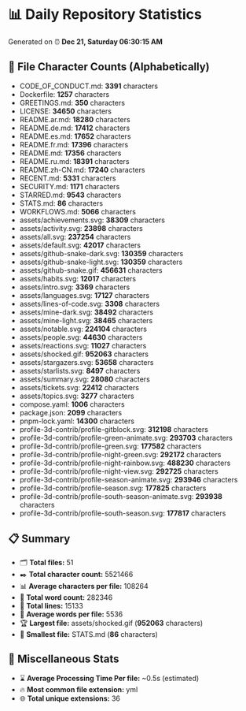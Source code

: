 # 📊 Daily Repository Statistics
Generated on ⏰ **Dec 21, Saturday 06:30:15 AM**

## 📂 File Character Counts (Alphabetically)
- CODE_OF_CONDUCT.md: **3391** characters
- Dockerfile: **1257** characters
- GREETINGS.md: **350** characters
- LICENSE: **34650** characters
- README.ar.md: **18280** characters
- README.de.md: **17412** characters
- README.es.md: **17652** characters
- README.fr.md: **17396** characters
- README.md: **17356** characters
- README.ru.md: **18391** characters
- README.zh-CN.md: **17240** characters
- RECENT.md: **5331** characters
- SECURITY.md: **1171** characters
- STARRED.md: **9543** characters
- STATS.md: **86** characters
- WORKFLOWS.md: **5066** characters
- assets/achievements.svg: **38309** characters
- assets/activity.svg: **23898** characters
- assets/all.svg: **237254** characters
- assets/default.svg: **42017** characters
- assets/github-snake-dark.svg: **130359** characters
- assets/github-snake-light.svg: **130359** characters
- assets/github-snake.gif: **456631** characters
- assets/habits.svg: **12017** characters
- assets/intro.svg: **3369** characters
- assets/languages.svg: **17127** characters
- assets/lines-of-code.svg: **3308** characters
- assets/mine-dark.svg: **38492** characters
- assets/mine-light.svg: **38465** characters
- assets/notable.svg: **224104** characters
- assets/people.svg: **44630** characters
- assets/reactions.svg: **11027** characters
- assets/shocked.gif: **952063** characters
- assets/stargazers.svg: **53658** characters
- assets/starlists.svg: **8497** characters
- assets/summary.svg: **28080** characters
- assets/tickets.svg: **22412** characters
- assets/topics.svg: **3277** characters
- compose.yaml: **1006** characters
- package.json: **2099** characters
- pnpm-lock.yaml: **14300** characters
- profile-3d-contrib/profile-gitblock.svg: **312198** characters
- profile-3d-contrib/profile-green-animate.svg: **293703** characters
- profile-3d-contrib/profile-green.svg: **177582** characters
- profile-3d-contrib/profile-night-green.svg: **292172** characters
- profile-3d-contrib/profile-night-rainbow.svg: **488230** characters
- profile-3d-contrib/profile-night-view.svg: **292725** characters
- profile-3d-contrib/profile-season-animate.svg: **293946** characters
- profile-3d-contrib/profile-season.svg: **177825** characters
- profile-3d-contrib/profile-south-season-animate.svg: **293938** characters
- profile-3d-contrib/profile-south-season.svg: **177817** characters

## 📋 Summary
- 🗂️ **Total files:** 51
- ✒️ **Total character count:** 5521466
- 📊 **Average characters per file:** 108264
- 📝 **Total word count:** 282346
- 🧾 **Total lines:** 15133
- 📐 **Average words per file:** 5536
- 🏆 **Largest file:** assets/shocked.gif (**952063** characters)
- 🥉 **Smallest file:** STATS.md (**86** characters)

## 🌟 Miscellaneous Stats
- ⌛ **Average Processing Time Per file:** ~0.5s (estimated)
- 🔥 **Most common file extension:** yml
- 🌐 **Total unique extensions:** 36
